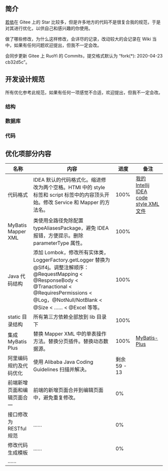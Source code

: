 ## 简介

[若依](https://gitee.com/y_project/RuoYi)在 Gitee 上的 Star 比较多，但是许多地方的代码不是很复合我的规范，于是对其进行优化，以供自己和感兴趣的你使用。

做了哪些修改，为什么这样修改，会详尽的记录，改动较大的会记录在 Wiki 当中，如果有任何问题欢迎提出，但我不一定会改。

会同步更新 Gitee 上 RuoYi 的 Commits，提交格式默认为 “fork(*): 2020-04-23 cb32d5c”。

## 开发设计规范

所有优化参考此规范，如果有任何一项感觉不合适，欢迎提出，但我不一定会改。

### 结构

### 数据库

### 代码

## 优化项部分内容

| 名称 | 内容 | 进度 | 备注 |
| --- | --- | --- | --- |
| 代码格式 | IDEA 默认的代码格式化。缩进修改为两个空格。HTMl 中的 style 标签和 script 标签中的内容顶头开始。修改 Service 和 Mapper 的方法名。 | 100% | [我的 Intellij IDEA code style XML 文件](https://github.com/csaarg/csaarg-ruoyi/blob/master/docs/%5BIntellij%20IDEA%20code%20style%5D%20nowrap.xml) |
| MyBatis Mapper XML | 类使用全路径免除配置 typeAliasesPackage，避免 IDEA 报错，方便提示。删除 parameterType 属性。 | 100% |  |
| Java 代码结构 | 添加 Lombok，修改所有实体类，LoggerFactory.getLogger 替换为 @Slf4j。调整注解顺序：@RequestMapping < @ResponseBody < @Tranactional < @RequiresPermissions < @Log，@NotNull/NotBlank < @Size < …… < @Excel 等等。 | 100% |  |
| static 目录结构 | 所有第三方依赖全部放到 lib 目录下 | 100% |  |
| 集成 MyBatis Plus | 替换 Mapper XML 中的单表操作方法。替换分页插件。替换动态数据源。 | 100% | [MyBatis-Plus](https://mp.baomidou.com/) |
| 阿里编码规约及代码优化 | 使用 Alibaba Java Coding Guidelines 扫描并解决。 | 剩余 59 - 13 |  |
| 前端新增页面和编辑页面合一 | 前端的新增页面合并到编辑页面中，避免重复修改。 | 0% |  |
| 接口修改为 RESTful 规范 | …… | 0% |  |
| 修改代码生成模板 | …… | 0% |  |
| …… |  |  |  |
